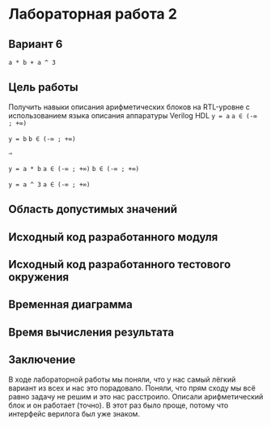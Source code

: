 # Лабораторная работа 2
 
## Вариант 6
`a * b + a ^ 3`

## Цель работы
Получить навыки описания арифметических блоков на RTL-уровне с использованием языка описания аппаратуры Verilog HDL
`y = a` `a ∈ (-∞ ; +∞)`

`y = b` `b ∈ (-∞ ; +∞)`

`⇒`

`y = a * b` `a ∈ (-∞ ; +∞)` `b ∈ (-∞ ; +∞)`

`y = a ^ 3` `a ∈ (-∞ ; +∞)`

## Область допустимых значений

## Исходный код разработанного модуля

## Исходный код разработанного тестового окружения

## Временная диаграмма 

## Время вычисления результата

## Заключение
В ходе лабораторной работы мы поняли, что у нас самый лёгкий вариант из всех и нас это порадовало. Поняли, что прям сходу мы всё равно задачу не решим и это нас расстроило.
Описали арифметический блок и он работает (точно). В этот раз было проще, потому что интерфейс верилога был уже знаком. 
